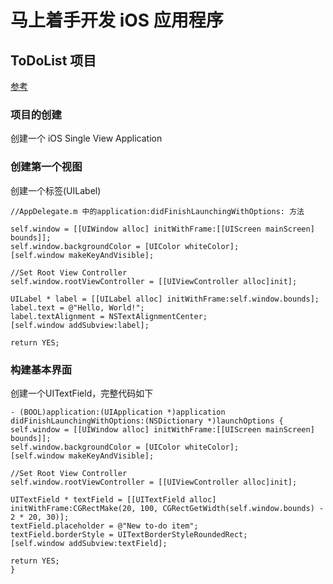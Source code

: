 # 马上着手开发 iOS 应用程序

## ToDoList 项目
[参考](https://ltryee.gitbooks.io/start-developing-ios-apps-today-non-ib/content/index.html)

### 项目的创建
创建一个 iOS Single View Application

### 创建第一个视图

创建一个标签(UILabel)

    //AppDelegate.m 中的application:didFinishLaunchingWithOptions: 方法

    self.window = [[UIWindow alloc] initWithFrame:[[UIScreen mainScreen] bounds]];
    self.window.backgroundColor = [UIColor whiteColor];
    [self.window makeKeyAndVisible];

    //Set Root View Controller
    self.window.rootViewController = [[UIViewController alloc]init];

    UILabel * label = [[UILabel alloc] initWithFrame:self.window.bounds];
    label.text = @"Hello, World!";
    label.textAlignment = NSTextAlignmentCenter;
    [self.window addSubview:label];

    return YES;

### 构建基本界面

创建一个UITextField，完整代码如下

    - (BOOL)application:(UIApplication *)application didFinishLaunchingWithOptions:(NSDictionary *)launchOptions {
    self.window = [[UIWindow alloc] initWithFrame:[[UIScreen mainScreen] bounds]];
    self.window.backgroundColor = [UIColor whiteColor];
    [self.window makeKeyAndVisible];

    //Set Root View Controller
    self.window.rootViewController = [[UIViewController alloc]init];

    UITextField * textField = [[UITextField alloc] initWithFrame:CGRectMake(20, 100, CGRectGetWidth(self.window.bounds) - 2 * 20, 30)];
    textField.placeholder = @"New to-do item";
    textField.borderStyle = UITextBorderStyleRoundedRect;
    [self.window addSubview:textField];

    return YES;
    }

